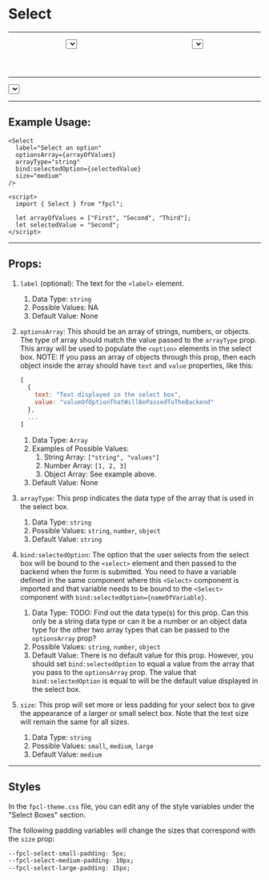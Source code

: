 # Select

---

<header>
  <Select
    label=""
    optionsArray={months}
    arrayType="string"
    bind:selectedOption={selectedMonth}
  />

  <Select
    label=""
    optionsArray={years}
    arrayType="number"
    bind:selectedOption={selectedYear}
  />
</header>

---

<Select
  label="Select an option"
  optionsArray={arrayOfValues}  
  arrayType="string"
  bind:selectedOption={selectedValue}
  size="medium"
/>

---

## Example Usage:

```svelte
<Select
  label="Select an option"
  optionsArray={arrayOfValues}  
  arrayType="string"
  bind:selectedOption={selectedValue}
  size="medium"
/>

<script>
  import { Select } from "fpcl";

  let arrayOfValues = ["First", "Second", "Third"];
  let selectedValue = "Second";
</script>
```

---

## Props:
1. `label` (optional): The text for the `<label>` element.
    1. Data Type: `string`
    2. Possible Values: NA
    3. Default Value: None

2. `optionsArray`: This should be an array of strings, numbers, or objects. The type of array should match the value passed to the `arrayType` prop. This array will be used to populate the `<option>` elements in the select box. NOTE: If you pass an array of objects through this prop, then each object inside the array should have `text` and `value` properties, like this:
    ```js
    [
      { 
        text: "Text displayed in the select box",
        value: "valueOfOptionThatWillBePassedToTheBackend"
      },
      ...
    ]
    ```
    1. Data Type: `Array`
    2. Examples of Possible Values: 
        1. String Array: `["string", "values"]`
        2. Number Array: `[1, 2, 3]`
        3. Object Array: See example above.
    3. Default Value: None

3. `arrayType`: This prop indicates the data type of the array that is used in the select box.
    1. Data Type: `string`
    2. Possible Values: `string`, `number`, `object`
    3. Default Value: `string`

4. `bind:selectedOption`: The option that the user selects from the select box will be bound to the `<select>` element and then passed to the backend when the form is submitted. You need to have a variable defined in the same component where this `<Select>` component is imported and that variable needs to be bound to the `<Select>` component with `bind:selectedOption={nameOfVariable}`.
    1. Data Type: TODO: Find out the data type(s) for this prop. Can this only be a string data type or can it be a number or an object data type for the other two array types that can be passed to the `optionsArray` prop?
    2. Possible Values: `string`, `number`, `object`
    3. Default Value: There is no default value for this prop. However, you should set `bind:selectedOption` to equal a value from the array that you pass to the `optionsArray` prop. The value that `bind:selectedOption` is equal to will be the default value displayed in the select box.

5. `size`: This prop will set more or less padding for your select box to give the appearance of a larger or small select box. Note that the text size will remain the same for all sizes.
    1. Data Type: `string`
    2. Possible Values: `small`, `medium`, `large`
    3. Default Value: `medium`

---

## Styles
In the `fpcl-theme.css` file, you can edit any of the style variables under the "Select Boxes" section.

The following padding variables will change the sizes that correspond with the `size` prop:

```css
--fpcl-select-small-padding: 5px;
--fpcl-select-medium-padding: 10px;
--fpcl-select-large-padding: 15px;
```


<script lang="ts">
  import { Select } from "$/lib";

  let arrayOfValues = ["First", "Second", "Third"];
  let selectedValue = "Second";

  let months = [
    "January",
    "February",
    "March",
    "April",
    "May",
    "June",
    "July",
    "August",
    "September",
    "October",
    "November",
    "December"
  ];
  let selectedMonth = "March";

  let years = [ 2021, 2022 ];
  let selectedYear = 2022;
</script>


<style>
  header {
    display: flex;
    justify-content: space-around;

    /* & .select-container {
      flex: 1;
      margin-right: 10px;
    } */
  }
</style>
